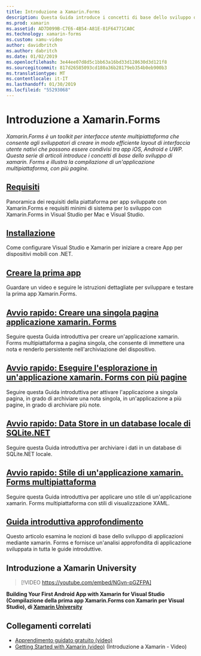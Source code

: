 ```yaml
---
title: Introduzione a Xamarin.Forms
description: Questa Guida introduce i concetti di base dello sviluppo di xamarin. Forms e illustra la compilazione di un'applicazione multipiattaforma, con più pagine.
ms.prod: xamarin
ms.assetid: AD7D099B-C7E6-4B54-A81E-81F64771CA0C
ms.technology: xamarin-forms
ms.custom: xamu-video
author: davidbritch
ms.author: dabritch
ms.date: 01/02/2019
ms.openlocfilehash: 3e44ee07d8d5c1bb63a16bd33d128630d3d121f8
ms.sourcegitcommit: 817d26585093cd180a36b28179eb354b0eb900b3
ms.translationtype: MT
ms.contentlocale: it-IT
ms.lasthandoff: 01/30/2019
ms.locfileid: "55293068"
---
```

# <a name="get-started-with-xamarinforms"></a>Introduzione a Xamarin.Forms

_Xamarin.Forms è un toolkit per interfacce utente multipiattaforma che consente agli sviluppatori di creare in modo efficiente layout di interfaccia utente nativi che possono essere condivisi tra app iOS, Android e UWP. Questa serie di articoli introduce i concetti di base dello sviluppo di xamarin. Forms e illustra la compilazione di un'applicazione multipiattaforma, con più pagine._

## <a name="requirementsinstallationmd"></a>[Requisiti](installation.md)

Panoramica dei requisiti della piattaforma per app sviluppate con Xamarin.Forms e requisiti minimi di sistema per lo sviluppo con Xamarin.Forms in Visual Studio per Mac e Visual Studio.

## <a name="installationcross-platformget-startedinstallationindexmd"></a>[Installazione](~/cross-platform/get-started/installation/index.md)

Come configurare Visual Studio e Xamarin per iniziare a creare App per dispositivi mobili con .NET.

## <a name="build-your-first-appfirst-appindexmd"></a>[Creare la prima app](first-app/index.md)

Guardare un video e seguire le istruzioni dettagliate per sviluppare e testare la prima app Xamarin.Forms.

## <a name="quickstart-create-a-single-page-xamarinforms-applicationquickstartssingle-pagemd"></a>[Avvio rapido: Creare una singola pagina applicazione xamarin. Forms](quickstarts/single-page.md)

Seguire questa Guida introduttiva per creare un'applicazione xamarin. Forms multipiattaforma a pagina singola, che consente di immettere una nota e renderlo persistente nell'archiviazione del dispositivo.

## <a name="quickstart-perform-navigation-in-a-multi-page-xamarinforms-applicationquickstartsmulti-pagemd"></a>[Avvio rapido: Eseguire l'esplorazione in un'applicazione xamarin. Forms con più pagine](quickstarts/multi-page.md)

Seguire questa Guida introduttiva per attivare l'applicazione a singola pagina, in grado di archiviare una nota singola, in un'applicazione a più pagine, in grado di archiviare più note.

## <a name="quickstart-store-data-in-a-local-sqlitenet-databasequickstartsdatabasemd"></a>[Avvio rapido: Data Store in un database locale di SQLite.NET](quickstarts/database.md)

Seguire questa Guida introduttiva per archiviare i dati in un database di SQLite.NET locale.

## <a name="quickstart-style-a-cross-platform-xamarinforms-applicationquickstartsstylingmd"></a>[Avvio rapido: Stile di un'applicazione xamarin. Forms multipiattaforma](quickstarts/styling.md)

Seguire questa Guida introduttiva per applicare uno stile di un'applicazione xamarin. Forms multipiattaforma con stili di visualizzazione XAML.

## <a name="quickstart-deep-divequickstartsdeepdivemd"></a>[Guida introduttiva approfondimento](quickstarts/deepdive.md)

Questo articolo esamina le nozioni di base dello sviluppo di applicazioni mediante xamarin. Forms e fornisce un'analisi approfondita di applicazione sviluppata in tutta le guide introduttive.

## <a name="get-started-with-xamarin-university"></a>Introduzione a Xamarin University

> [!VIDEO https://youtube.com/embed/NGvn-pGZFPA]

**Building Your First Android App with Xamarin for Visual Studio (Compilazione della prima app Xamarin.Forms con Xamarin per Visual Studio), di [Xamarin University](https://university.xamarin.com)**

## <a name="related-links"></a>Collegamenti correlati

- [Apprendimento guidato gratuito (video)](https://university.xamarin.com/self-guided)
- [Getting Started with Xamarin (video)](https://developer.xamarin.com/videos/) (Introduzione a Xamarin - Video)
